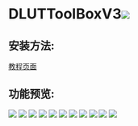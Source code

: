 # DLUTToolBoxV3[![](https://img.shields.io/github/downloads/IShiraiKurokoI/DLUTToolBoxV3/total)](https://github.com/IShiraiKurokoI/DLUTToolBoxV3/releases/latest)


## 安装方法:
<a href="https://github.com/IShiraiKurokoI/DLUTToolBoxV3/wiki/%E5%AE%89%E8%A3%85%E4%BD%BF%E7%94%A8%E7%96%91%E9%9A%BE%E6%9D%82%E7%97%87%E8%A7%A3%E5%86%B3%E6%96%B9%E5%BC%8F#%E5%AE%89%E8%A3%85%E6%97%B6%E6%8F%90%E7%A4%BA%E8%AF%81%E4%B9%A6%E4%B8%8D%E5%8F%AF%E4%BF%A1%E5%9B%A0%E4%B8%BA%E8%AF%81%E4%B9%A6%E9%97%AE%E9%A2%98%E6%97%A0%E6%B3%95%E5%AE%89%E8%A3%85">教程页面</a>
## 功能预览:
<img src="https://user-images.githubusercontent.com/73374735/226941031-3063bcaf-f838-401f-8c95-985f1a62f277.png"/>
<img src="https://user-images.githubusercontent.com/73374735/226941060-dbce55e5-ae0d-44cc-87ad-4696a4b5fac8.png"/>
<img src="https://user-images.githubusercontent.com/73374735/226941172-fa1721a7-0e95-41c8-828f-04055d5081be.png"/>
<img src="https://user-images.githubusercontent.com/73374735/226941208-a726582b-49c4-4c8a-aced-bbc8fe1de64e.png"/>
<img src="https://user-images.githubusercontent.com/73374735/226941245-24fa2187-e478-48ba-b97f-b818b7513683.png"/>
<img src="https://user-images.githubusercontent.com/73374735/226941296-69027915-ab77-4bb2-90e5-ab0006d60d04.png"/>
<img src="https://user-images.githubusercontent.com/73374735/226941344-7be27651-c085-48fd-b17f-056240d0bc87.png"/>
<img src="https://user-images.githubusercontent.com/73374735/226941387-32fc3e02-5b2c-40e9-818b-8001b3732c1d.png"/>
<img src="https://user-images.githubusercontent.com/73374735/226941432-aa678a04-234f-4673-918f-43b77348dccd.png"/>
<img src="https://github.com/IShiraiKurokoI/DLUTToolBoxV3/assets/73374735/c407de11-2fe7-45ea-92e7-14cd4b9b19fa"/>
<img src="https://user-images.githubusercontent.com/73374735/226941569-7b945ce4-ba0c-4449-b162-41feb8dd5d5c.png"/>
